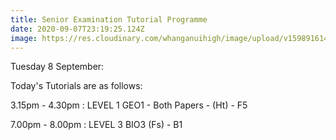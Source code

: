 ```yaml
---
title: Senior Examination Tutorial Programme
date: 2020-09-07T23:19:25.124Z
image: https://res.cloudinary.com/whanganuihigh/image/upload/v1598916141/Events/Tutorials.png
---
```

Tuesday 8 September:

Today's Tutorials are as follows:  

3.15pm - 4.30pm : LEVEL 1
GEO1 - Both Papers - (Ht) - F5

7.00pm - 8.00pm : LEVEL 3
BIO3 (Fs) - B1

